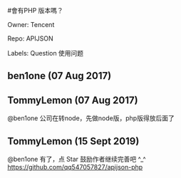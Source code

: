 #會有PHP 版本嗎？

Owner: Tencent

Repo: APIJSON

Labels: Question 使用问题 

## ben1one (07 Aug 2017)



## TommyLemon (07 Aug 2017)

@ben1one 公司在转node，先做node版，php版得放后面了

## TommyLemon (15 Sept 2019)

@ben1one  有了，点 Star 鼓励作者继续完善吧 ^_^
https://github.com/qq547057827/apijson-php


